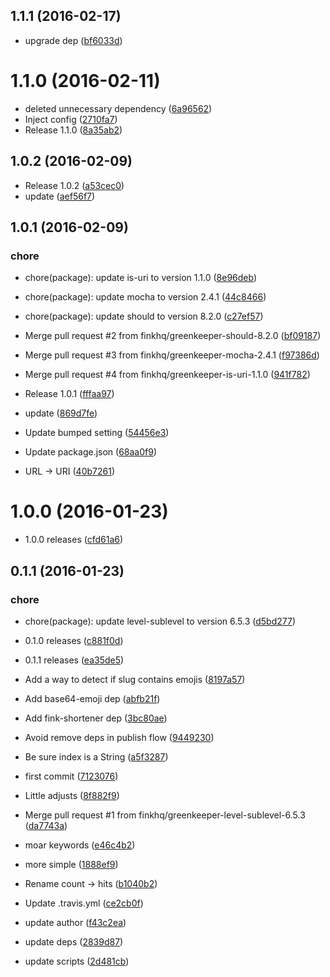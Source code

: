 <a name="1.1.1"></a>
## 1.1.1 (2016-02-17)


* upgrade dep ([bf6033d](https://github.com/finkhq/fink-level/commit/bf6033d))



<a name="1.1.0"></a>
# 1.1.0 (2016-02-11)


* deleted unnecessary dependency ([6a96562](https://github.com/finkhq/fink-level/commit/6a96562))
* Inject config ([2710fa7](https://github.com/finkhq/fink-level/commit/2710fa7))
* Release 1.1.0 ([8a35ab2](https://github.com/finkhq/fink-level/commit/8a35ab2))



<a name="1.0.2"></a>
## 1.0.2 (2016-02-09)


* Release 1.0.2 ([a53cec0](https://github.com/finkhq/fink-level/commit/a53cec0))
* update ([aef56f7](https://github.com/finkhq/fink-level/commit/aef56f7))



<a name="1.0.1"></a>
## 1.0.1 (2016-02-09)


### chore

* chore(package): update is-uri to version 1.1.0 ([8e96deb](https://github.com/finkhq/fink-level/commit/8e96deb))
* chore(package): update mocha to version 2.4.1 ([44c8466](https://github.com/finkhq/fink-level/commit/44c8466))
* chore(package): update should to version 8.2.0 ([c27ef57](https://github.com/finkhq/fink-level/commit/c27ef57))

* Merge pull request #2 from finkhq/greenkeeper-should-8.2.0 ([bf09187](https://github.com/finkhq/fink-level/commit/bf09187))
* Merge pull request #3 from finkhq/greenkeeper-mocha-2.4.1 ([f97386d](https://github.com/finkhq/fink-level/commit/f97386d))
* Merge pull request #4 from finkhq/greenkeeper-is-uri-1.1.0 ([941f782](https://github.com/finkhq/fink-level/commit/941f782))
* Release 1.0.1 ([fffaa97](https://github.com/finkhq/fink-level/commit/fffaa97))
* update ([869d7fe](https://github.com/finkhq/fink-level/commit/869d7fe))
* Update bumped setting ([54456e3](https://github.com/finkhq/fink-level/commit/54456e3))
* Update package.json ([68aa0f9](https://github.com/finkhq/fink-level/commit/68aa0f9))
* URL → URI ([40b7261](https://github.com/finkhq/fink-level/commit/40b7261))



<a name="1.0.0"></a>
# 1.0.0 (2016-01-23)


* 1.0.0 releases ([cfd61a6](https://github.com/finkhq/fink-level/commit/cfd61a6))



<a name="0.1.1"></a>
## 0.1.1 (2016-01-23)


### chore

* chore(package): update level-sublevel to version 6.5.3 ([d5bd277](https://github.com/finkhq/fink-level/commit/d5bd277))

* 0.1.0 releases ([c881f0d](https://github.com/finkhq/fink-level/commit/c881f0d))
* 0.1.1 releases ([ea35de5](https://github.com/finkhq/fink-level/commit/ea35de5))
* Add a way to detect if slug contains emojis ([8197a57](https://github.com/finkhq/fink-level/commit/8197a57))
* Add base64-emoji dep ([abfb21f](https://github.com/finkhq/fink-level/commit/abfb21f))
* Add fink-shortener dep ([3bc80ae](https://github.com/finkhq/fink-level/commit/3bc80ae))
* Avoid remove deps in publish flow ([9449230](https://github.com/finkhq/fink-level/commit/9449230))
* Be sure index is a String ([a5f3287](https://github.com/finkhq/fink-level/commit/a5f3287))
* first commit ([7123076](https://github.com/finkhq/fink-level/commit/7123076))
* Little adjusts ([8f882f9](https://github.com/finkhq/fink-level/commit/8f882f9))
* Merge pull request #1 from finkhq/greenkeeper-level-sublevel-6.5.3 ([da7743a](https://github.com/finkhq/fink-level/commit/da7743a))
* moar keywords ([e46c4b2](https://github.com/finkhq/fink-level/commit/e46c4b2))
* more simple ([1888ef9](https://github.com/finkhq/fink-level/commit/1888ef9))
* Rename count → hits ([b1040b2](https://github.com/finkhq/fink-level/commit/b1040b2))
* Update .travis.yml ([ce2cb0f](https://github.com/finkhq/fink-level/commit/ce2cb0f))
* update author ([f43c2ea](https://github.com/finkhq/fink-level/commit/f43c2ea))
* update deps ([2839d87](https://github.com/finkhq/fink-level/commit/2839d87))
* update scripts ([2d481cb](https://github.com/finkhq/fink-level/commit/2d481cb))



